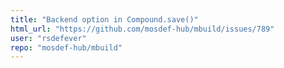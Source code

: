 ```yaml
---
title: "Backend option in Compound.save()"
html_url: "https://github.com/mosdef-hub/mbuild/issues/789"
user: "rsdefever"
repo: "mosdef-hub/mbuild"
---
```


